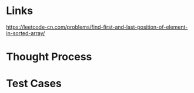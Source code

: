 # Links
https://leetcode-cn.com/problems/find-first-and-last-position-of-element-in-sorted-array/

# Thought Process

# Test Cases

